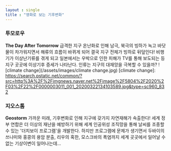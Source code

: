 ```yaml
---
layout : single
title : "영화로 보는 기후변화"
---
```


### 투모로우

**The Day After Tomorrow**
급격한 지구 온난화로 인해 남극, 북극의 빙하가 녹고 바닷물이 차가워지면서 해류의 흐름이 바뀌게 되어 결국 지구 전체가 빙하로 뒤덮인다!
비행기가 이상난기류를 겪게 되고 일본에서는 우박으로 인한 피해가 TV를 통해 보도되는 등 지구 곳곳에 이상기후 증세가 나타난다.
인류는 지구의 대재앙을 극복할 수 있을까?
![climate change](/assets/images/climate change.jpg)
[climate change]:
https://search.pstatic.net/common/?src=http%3A%2F%2Fimgnews.naver.net%2Fimage%2F5804%2F2020%2F03%2F22%2F0000003011_001_20200322134103589.jpg&type=sc960_832

### 지오스톰

**Geostorm**
가까운 미래, 기후변화로 인해 지구에 갖가지 자연재해가 속출한다!
세계 정부 연합은 더 이상의 재난을 예방하기 위해 세계 인공위성 조직망을 통해 날씨를 조종할 수 있는 '더치보이 프로그램'을 개발한다.
하지만 프로그램에 문제가 생기면서 두바이의 쓰나미와 홍콩의 용암 분출, 리우의 혹한, 모스크바의 폭염까지
세계 곳곳에서 일어날 수 없는 기상이변이 일어나는데...
